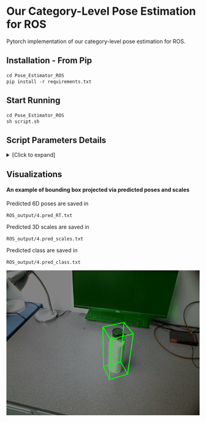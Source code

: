 # Our Category-Level Pose Estimation for ROS
Pytorch implementation of our category-level pose estimation for ROS.

## Installation - From Pip
```shell
cd Pose_Estimator_ROS
pip install -r requirements.txt
```

## Start Running 
```shell
cd Pose_Estimator_ROS
sh script.sh
```

## Script Parameters Details
<details>
  <summary>[Click to expand]</summary>

- **script.sh**
  - **pretrained_clip_rot_model_path**: Pretrained Contrast Rotation Model
  - **pretrained_clip_t_model_path**: Pretrained Contrast Translation Model
  - **resume_model**: Pretrained Estimator Model
  - **depth_pth**: The Saved Path of Depth image from ROS
  - **detection_pth**: The Saved Path of MaskRCNN Mask Results from ROS
  - **label_pth**: The Saved Path of MaskRCNN Class Label Results from ROS
  - **bbox_pth**: The Saved Path of Bounding box from ROS
  - **ROS_RGB_pth**: The Saved Path of RGB Image from ROS
  - **ROS_output**: The Output Folder Path
  - **ROS_save_result_name**: The Output File Name
</details>

## Visualizations
#### An example of bounding box projected via predicted poses and scales 

Predicted 6D poses are saved in 
```shell
ROS_output/4.pred_RT.txt
```
Predicted 3D scales are saved in 
```shell
ROS_output/4.pred_scales.txt
```
Predicted class are saved in 
```shell
ROS_output/4.pred_class.txt
```

![plot](ROS_output/4.png)

